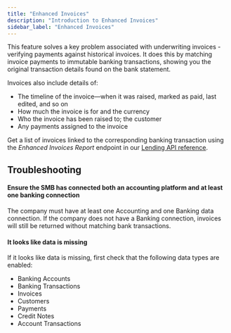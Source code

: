 ```yaml
---
title: "Enhanced Invoices"
description: "Introduction to Enhanced Invoices"
sidebar_label: "Enhanced Invoices"
---
```


This feature solves a key problem associated with underwriting invoices - verifying payments against historical invoices. It does this by matching invoice payments to immutable banking transactions, showing you the original transaction details found on the bank statement.

Invoices also include details of:
- The timeline of the invoice—when it was raised, marked as paid, last edited, and so on
- How much the invoice is for and the currency
- Who the invoice has been raised to; the customer
- Any payments assigned to the invoice

Get a list of invoices linked to the corresponding banking transaction using the _Enhanced Invoices Report_ endpoint in our [Lending API reference](/lending-api#/operations/get-enhanced-invoices-report).

## Troubleshooting

#### Ensure the SMB has connected both an accounting platform and at least one banking connection
The company must have at least one Accounting and one Banking data connection. If the company does not have a Banking connection, invoices will still be returned without matching bank transactions.

#### It looks like data is missing
If it looks like data is missing, first check that the following data types are enabled:
- Banking Accounts
- Banking Transactions
- Invoices
- Customers
- Payments
- Credit Notes
- Account Transactions
